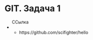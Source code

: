 <h1>GIT. Задача 1</h1>
    <ul>
        ССылка
        <li>
            <ul type = 'circle'>
                <li>
                    https://github.com/scifighter/hello
                </li>
            </ul>
        </li>
    </ul>